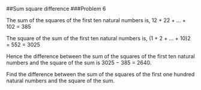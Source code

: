##Sum square difference
###Problem 6

The sum of the squares of the first ten natural numbers is, 12 + 22 + ... + 102 = 385

The square of the sum of the first ten natural numbers is, (1 + 2 + ... + 10)2 = 552 = 3025

Hence the difference between the sum of the squares of the first ten natural numbers and the square of the sum is 3025 − 385 = 2640.

Find the difference between the sum of the squares of the first one hundred natural numbers and the square of the sum.
